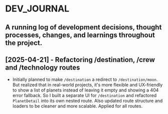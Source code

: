 # DEV_JOURNAL

## A running log of development decisions, thought processes, changes, and learnings throughout the project.

## [2025-04-21] - Refactoring /destination, /crew and /technology routes

- Initially planned to make `/destination` a redirect to `/destination/moon`. But realized that in real-world projects, it's more flexible and UX-friendly to show a list of planets instead of leaving it empty and showing a 404 error fallback. So I built a separate UI for `/destination` and refactored `PlanetDetail` into its own nested route. Also updated route structure and loaders to be cleaner and more scalable. Applied for all routes.
